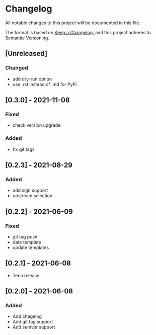 # Changelog
All notable changes to this project will be documented in this file.

The format is based on [Keep a Changelog](https://keepachangelog.com/en/1.0.0/),
and this project adheres to [Semantic Versioning](https://semver.org/spec/v2.0.0.html).

## [Unreleased]
### Changed
- add dry-run option
- use .rst instead of .md for PyPi

## [0.3.0] - 2021-11-08
### Fixed
- check version upgrade
### Added
- fix git tags

## [0.2.3] - 2021-08-29
### Added
- add sign support
- upstream selection

## [0.2.2] - 2021-06-09
### Fixed
- git tag push
- date template
- update templates

## [0.2.1] - 2021-06-08
- Tech release

## [0.2.0] - 2021-06-08
### Added
- Add chagelog
- Add git tag support
- Add semver support
